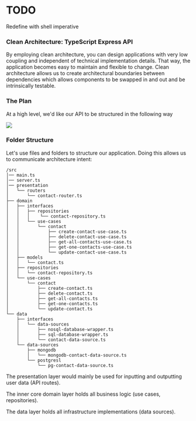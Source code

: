 # TODO

Redefine with shell imperative

### Clean Architecture: TypeScript Express API
By employing clean architecture, you can design applications with very low coupling and independent of technical implementation details. That way, the application becomes easy to maintain and flexible to change. Clean architecture allows us to create architectural boundaries between dependencies which allows components to be swapped in and out and be intrinsically testable.


### The Plan
At a high level, we'd like our API to be structured in the following way

[![](https://mermaid.ink/img/pako:eNqVkU1vwjAMhv9K5DMcgMIhh0lbi9AOkxBop2YHqzVQKR9V4hwQ4r8T1LCquy0H6_Xrx7Ls3KBxLYGEs8f-IpQV6S3q0lnGhsXBRSb_M9jLuvSETLkoxST9DlRioMyu6h3xu9a5GKSY5lO6eA08UO9Cx85fP02v04S_dm5Y11_Onl31kYEKGY8u-oZ-e0Yr92zq_e4f-GI-f1uOcpX3SrLI5xhlkeR6lJtBDhFmYMgb7Np05dvTU8AXMqRAJtnSCaNmBcreExr7Np102z6XBXlCHWgGGNkdr7YByT7SC6o6TJ9mMnV_ACr7lZM)](https://mermaid-js.github.io/mermaid-live-editor/edit#pako:eNqVkU1vwjAMhv9K5DMcgMIhh0lbi9AOkxBop2YHqzVQKR9V4hwQ4r8T1LCquy0H6_Xrx7Ls3KBxLYGEs8f-IpQV6S3q0lnGhsXBRSb_M9jLuvSETLkoxST9DlRioMyu6h3xu9a5GKSY5lO6eA08UO9Cx85fP02v04S_dm5Y11_Onl31kYEKGY8u-oZ-e0Yr92zq_e4f-GI-f1uOcpX3SrLI5xhlkeR6lJtBDhFmYMgb7Np05dvTU8AXMqRAJtnSCaNmBcreExr7Np102z6XBXlCHWgGGNkdr7YByT7SC6o6TJ9mMnV_ACr7lZM)


### Folder Structure
Let's use files and folders to structure our application. Doing this allows us to communicate architecture intent:

```
/src
│── main.ts
│── server.ts
│── presentation
│   └── routers
│       └── contact-router.ts
├── domain
│   ├── interfaces
│   │   ├── repositories
│   │   │    └── contact-repository.ts
│   │   └── use-cases
│   │       └── contact
│   │           ├── create-contact-use-case.ts
│   │           ├── delete-contact-use-case.ts
│   │           ├── get-all-contacts-use-case.ts
│   │           ├── get-one-contacts-use-case.ts
│   │           └── update-contact-use-case.ts
│   ├── models
│   │   └── contact.ts
│   ├── repositories
│   │   └── contact-repository.ts
│   └── use-cases
│       └── contact
│           ├── create-contact.ts
│           ├── delete-contact.ts
│           ├── get-all-contacts.ts
│           ├── get-one-contacts.ts
│           └── update-contact.ts
└── data
    ├── interfaces
    │   └── data-sources
    │       ├── nosql-database-wrapper.ts
    │       ├── sql-database-wrapper.ts
    │       └── contact-data-source.ts
    └── data-sources
        ├── mongodb
        │   └── mongodb-contact-data-source.ts
        └── postgresl
            └── pg-contact-data-source.ts
```

The presentation layer would mainly be used for inputting and outputting user data (API routes).

The inner core domain layer holds all business logic (use cases, repositories).

The data layer holds all infrastructure implementations (data sources).
